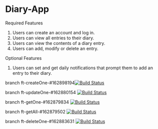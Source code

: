 # Diary-App

Required Features
1. Users can create an account and log in.
2. Users can view all entries to their diary.
3. Users can view the contents of a diary entry.
4. Users can add, modify or delete an entry.

Optional Features
1. Users can set and get daily notifications that prompt them to add an entry to their diary.

branch ft-createOne-#162898194[![Build Status](https://travis-ci.com/okezieobi/Diary-App.svg?branch=ft-create-one-entry-%23162898194)](https://travis-ci.com/okezieobi/Diary-App)

branch ft-updateOne-#162880154
[![Build Status](https://travis-ci.com/okezieobi/Diary-App.svg?branch=ft-update-one-entry-%23162880154)](https://travis-ci.com/okezieobi/Diary-App)

branch ft-getOne-#162879834
[![Build Status](https://travis-ci.com/okezieobi/Diary-App.svg?branch=ft-get-one-entry-%23162898194)](https://travis-ci.com/okezieobi/Diary-App)

branch ft-getAll-#162879502
[![Build Status](https://travis-ci.com/okezieobi/Diary-App.svg?branch=ft-get-all-entries-%23162879502)](https://travis-ci.com/okezieobi/Diary-App)

branch ft-deleteOne-#162883631
[![Build Status](https://travis-ci.com/okezieobi/Diary-App.svg?branch=ft-delete-one-entry-%23162883631)](https://travis-ci.com/okezieobi/Diary-App)
